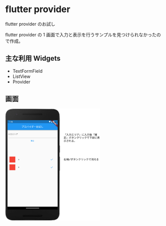 # flutter provider

flutter provider のお試し

flutter provider の 1 画面で入力と表示を行うサンプルを見つけられなかったので作成。

## 主な利用 Widgets

- TextFormField
- ListView
- Provider

## 画面

<img src="./readme.diagram1.drawio.png" width="300">
